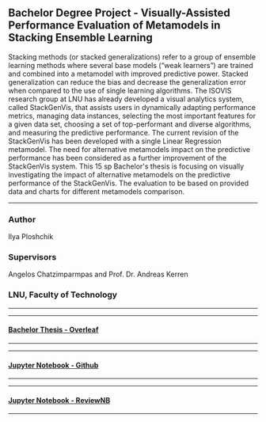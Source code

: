 ## Bachelor Degree Project - Visually-Assisted Performance Evaluation of Metamodels in Stacking Ensemble Learning

Stacking methods (or stacked generalizations) refer to a group of ensemble learning methods where several base models (“weak learners”) are trained and combined into a metamodel with improved predictive power. Stacked generalization can reduce the bias and decrease the generalization error when compared to the use of single learning algorithms.
The ISOVIS research group at LNU has already developed a visual analytics system, called StackGenVis, that assists users in dynamically adapting performance metrics, managing data instances, selecting the most important features for a given data set, choosing a set of top-performant and diverse algorithms, and measuring the predictive performance.
The current revision of the StackGenVis has been developed with a single Linear Regression metamodel. The need for alternative metamodels impact on the predictive performance has been considered as a further improvement of the StackGenVis system.
This 15 sp Bachelor's thesis is focusing on visually investigating the impact of alternative metamodels on the predictive performance of the StackGenVis.
The evaluation to be based on provided data and charts for different metamodels comparison.

---
### Author
Ilya Ploshchik
### Supervisors
Angelos Chatzimparmpas and Prof. Dr. Andreas Kerren 
### LNU, Faculty of Technology
---

---
#### [Bachelor Thesis - Overleaf](https://www.overleaf.com/project/62160132a4acf981ca624cc0)
---

---
#### [Jupyter Notebook - Github](2dv50e.ipynb)
---

---
#### [Jupyter Notebook - ReviewNB](https://app.reviewnb.com/ilyaploshchik/2dv50e/blob/main/2dv50e.ipynb)
---
